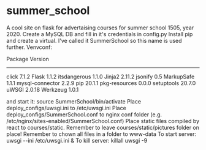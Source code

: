 # summer\_school
A cool site on flask for advertaising courses for summer school 1505, year 2020.
Create a MySQL DB and fill in it's credentials in config.py
Install pip and create a virtual. I've called it SummerSchool so this name is used further.
Venvconf:

Package         Version
--------------- -------
click           7.1.2
Flask           1.1.2
itsdangerous    1.1.0
Jinja2          2.11.2
jsonify         0.5
MarkupSafe      1.1.1
mysql-connector 2.2.9
pip             20.1.1
pkg-resources   0.0.0
setuptools      20.7.0
uWSGI           2.0.18
Werkzeug        1.0.1

and start it:
    source SummerSchool/bin/activate
Place deploy\_configs/uwsgi.ini to /etc/uwsgi.ini
Place deploy\_configs/SummerSchool.conf to nginx conf folder (e.g. /etc/nginx/sites-enabled/SummerSchool.conf)
Place static files compiled by react to courses/static. Remember to leave courses/static/pictures folder on place!
Remember to chown all files in a folder to www-data
To start server: 
    uwsgi --ini /etc/uwsgi.ini &
To kill server:
    killall uwsgi -9
